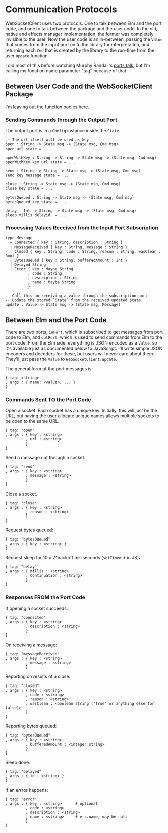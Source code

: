# Communication Protocols

WebSocketClient uses two protocols. One to talk between Elm and the port code, and one to talk between the package and the user code. In the old, native and effects manager implementation, the former was completely invisible to the user. Now the user code is an in-between, passing the `Value` that comes from the input port on to the library for interpretation, and returning each `Cmd` that is created by the library to the run-time from the user `update` function.

I did most of this before watching Murphy Randall's [ports talk](https://www.youtube.com/watch?v=P3pL85n9_5s), but I'm calling my function name parameter "tag" because of that.

## Between User Code and the WebSocketClient Package

I'm leaving out the function bodies here.

### Sending Commands through the Output Port

The output port is in a `Config` instance inside the `State`.

    -- The url itself will be used as key
    open : String -> State msg -> (State msg, Cmd msg)
    open url state = ...

    openWithKey : String -> String -> State msg -> (State msg, Cmd msg)
    openWithKey key url state = ...

    send : String -> String -> State msg -> (State msg, Cmd msg)
    send key message state = ...

    close : String -> State msg -> (State msg, Cmd msg)
    close key state = ...

    bytesQueued : String -> State msg -> (State msg, Cmd msg)
    bytesQueued key state = ...

    delay : Int -> String -> State msg -> (State msg, Cmd msg)
    sleep millis delayid  = ...
      

### Processing Values Received from the Input Port Subscription

    type Message
      = Connected { key : String, description : String }
      | MessageReceived { key : String, message : String }
      | Closed { key : String, code : String, reason : String, wasClean : Bool }
      | BytesQueued { key : String, bufferedAmount : Int }
      | Delayed String
      | Error { key : Maybe String
              , code : String
              , description : String
              , name : Maybe String
              }

    -- Call this on receiving a value through the subscription port
    -- Update the stored `State` from the received updated state.
    update : Value -> State msg -> (State msg, Message)

## Between Elm and the Port Code

There are two ports, `inPort`, which is subscribed to get messages from port code to Elm, and `outPort`, which is used to send commands from Elm to the port code. From the Elm side, everything is JSON encoded as a `Value`, so it's available just as documented below to JavaScript. I'll write simple JSON encoders and decoders for these, but users will never care about them. They'll just pass the `Value` to `WebSocketClient.update`.

The general form of the port messages is:

    { tag: <string>
    , args : { name: <value>, ... }
    }
    
### Commands Sent TO the Port Code

Open a socket. Each socket has a unique key. Initially, this will just be the URL, but having the user allocate unique names allows multiple sockets to be open to the same URL.

    { tag: "open"
    , args : { key : <string>
             , url : <string>
             }
    }

Send a message out through a socket.

    { tag: "send"
    , args : { key : <string>
             , message : <string>
             }
    }

Close a socket.

    { tag: "close"
    , args : { key : <string>
             , reason : <string>
             }
    }

Request bytes queued:

    { tag: "bytesQueued"
    , args : { key : <string> }
    }

Request sleep for 10 x 2^backoff milliseconds (`setTimeout` in JS):

    { tag: "delay"
    , args : { millis : <string>
             , continuation : <string>
             }
    }

### Responses FROM the Port Code

If opening a socket succeeds:

    { tag: "connected"
    , args : { key : <string>
             , description : <string>
             }
    }

On receiving a message:

    { tag: "messageReceived"
    , args : { key : <string>
             , message : <string>
             }
             
Reporting on results of a close:

    { tag: "closed"
    , args : { key : <string>
             , code : <string>
             , reason : <string>
             , wasClean : <boolean string ("true" or anything else for false)>
             }
    }

Reporting bytes queued:

    { tag: "bytesQueued"
    , args : { key : <string>
             , bufferedAmount : <integer string>
             }
    }

Sleep done:

    { tag: "delayed"
    , args : { id : <string> }
    }


If an errror happens:

    { tag: "error"
    , args : { key : <string>      # optional
             , code : <string>
             , description : <string>
             , name : <string>     # err.name, may be null
             }
    }
